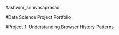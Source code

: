 #ashwini_srinivasaprasad

#Data Science Project Portfolio


#Project 1: Understanding Browser History Patterns
